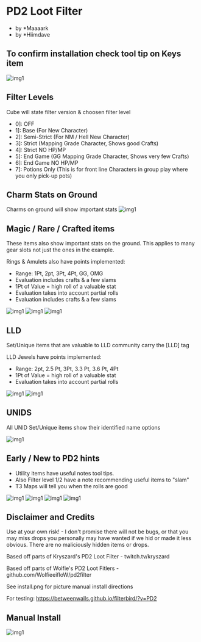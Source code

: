 # PD2 Loot Filter
* by *Maaaark
* by *Hiimdave

## To confirm installation check tool tip on Keys item


![img1](examples/cube.png?raw=true)


## Filter Levels

Cube will state filter version & choosen filter level

* 0]: OFF
* 1]: Base (For New Character)
* 2]: Semi-Strict (For NM / Hell New Character)
* 3]: Strict (Mapping Grade Character, Shows good Crafts)
* 4]: Strict NO HP/MP
* 5]: End Game (GG Mapping Grade Character, Shows very few Crafts)
* 6]: End Game NO HP/MP
* 7]: Potions Only (This is for front line Characters in group play where you only pick-up pots)

## Charm Stats on Ground

Charms on ground will show important stats
![img1](examples/charms1.PNG?raw=true)

## Magic / Rare / Crafted items

These items also show important stats on the ground. This applies to many gear slots not just the ones in the example.

Rings & Amulets also have points implemented:
* Range: 1Pt, 2pt, 3Pt, 4Pt, GG, OMG
* Evaluation includes crafts & a few slams
* 1Pt of Value = high roll of a valuable stat
* Evaluation takes into account partial rolls
* Evaluation includes crafts & a few slams

![img1](examples/magicrares1.PNG?raw=true)
![img1](examples/magicrares2.PNG?raw=true)
![img1](examples/magicrares3.PNG?raw=true)

## LLD

Set/Unique items that are valuable to LLD community carry the [LLD] tag

LLD Jewels have points implemented:
* Range: 2pt, 2.5 Pt, 3Pt, 3.3 Pt, 3.6 Pt, 4Pt
* 1Pt of Value = high roll of a valuable stat
* Evaluation takes into account partial rolls

![img1](examples/lld1.PNG?raw=true)
![img1](examples/lld2.png?raw=true)

## UNIDS

All UNID Set/Unique items show their identified name options

![img1](examples/unid1.PNG?raw=true)

## Early / New to PD2 hints
* Utility items have useful notes tool tips.
* Also Filter level 1/2 have a note recommending useful items to "slam"
* T3 Maps will tell you when the rolls are good


![img1](examples/maps1.png?raw=true)
![img1](examples/maps2.png?raw=true)
![img1](examples/hints1.PNG?raw=true)
![img1](examples/slamme1.PNG?raw=true)

## Disclaimer and Credits

Use at your own risk! - I don't promise there will not be bugs, or that you may miss drops you personally may have wanted if we hid or made it less obvious.
There are no maliciously hidden items or drops.

Based off parts of Kryszard's PD2 Loot Filter - twitch.tv/kryszard

Based off parts of Wolfie's PD2 Loot Fitlers - github.com/WolfieeifloW/pd2filter

See install.png for picture manual install directions

For testing: https://betweenwalls.github.io/filterbird/?v=PD2

## Manual Install

![img1](https://github.com/Maaaaaarrk/Maaaark-PD2-Filter/blob/main/install.png?raw=true)
